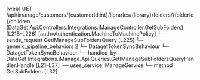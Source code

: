 [web] GET /api/imanage/customers/{customerId:int}/libraries/{library}/folders/{folderId}/children  (DataGet.Api.Controllers.Integrations.IManageController.GetSubFolders)  [L218–L226] [auth=Authentication.MachineToMachinePolicy]
  └─ sends_request GetIManageSubFoldersQuery [L225]
    └─ generic_pipeline_behaviors 2
      └─ DatagetTokenSyncBehaviour
      └─ DatagetTokenSyncBehaviour
    └─ handled_by DataGet.Integrations.iManage.Api.Queries.GetIManageSubFoldersQueryHandler.Handle [L21–L37]
      └─ uses_service IManageService
        └─ method GetSubFolders [L32]

